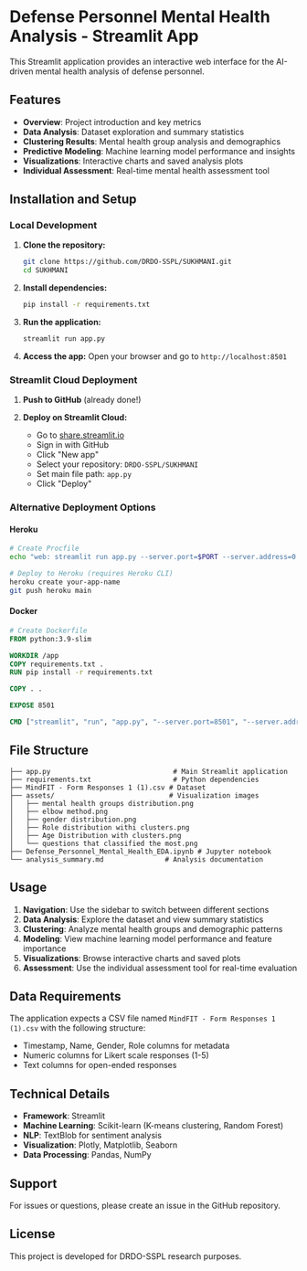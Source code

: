 # Defense Personnel Mental Health Analysis - Streamlit App

This Streamlit application provides an interactive web interface for the AI-driven mental health analysis of defense personnel.

## Features

- **Overview**: Project introduction and key metrics
- **Data Analysis**: Dataset exploration and summary statistics
- **Clustering Results**: Mental health group analysis and demographics
- **Predictive Modeling**: Machine learning model performance and insights
- **Visualizations**: Interactive charts and saved analysis plots
- **Individual Assessment**: Real-time mental health assessment tool

## Installation and Setup

### Local Development

1. **Clone the repository:**
   ```bash
   git clone https://github.com/DRDO-SSPL/SUKHMANI.git
   cd SUKHMANI
   ```

2. **Install dependencies:**
   ```bash
   pip install -r requirements.txt
   ```

3. **Run the application:**
   ```bash
   streamlit run app.py
   ```

4. **Access the app:**
   Open your browser and go to `http://localhost:8501`

### Streamlit Cloud Deployment

1. **Push to GitHub** (already done!)

2. **Deploy on Streamlit Cloud:**
   - Go to [share.streamlit.io](https://share.streamlit.io)
   - Sign in with GitHub
   - Click "New app"
   - Select your repository: `DRDO-SSPL/SUKHMANI`
   - Set main file path: `app.py`
   - Click "Deploy"

### Alternative Deployment Options

#### Heroku
```bash
# Create Procfile
echo "web: streamlit run app.py --server.port=$PORT --server.address=0.0.0.0" > Procfile

# Deploy to Heroku (requires Heroku CLI)
heroku create your-app-name
git push heroku main
```

#### Docker
```dockerfile
# Create Dockerfile
FROM python:3.9-slim

WORKDIR /app
COPY requirements.txt .
RUN pip install -r requirements.txt

COPY . .

EXPOSE 8501

CMD ["streamlit", "run", "app.py", "--server.port=8501", "--server.address=0.0.0.0"]
```

## File Structure

```
├── app.py                              # Main Streamlit application
├── requirements.txt                    # Python dependencies
├── MindFIT - Form Responses 1 (1).csv # Dataset
├── assets/                            # Visualization images
│   ├── mental health groups distribution.png
│   ├── elbow method.png
│   ├── gender distribution.png
│   ├── Role distribution withi clusters.png
│   ├── Age Distribution with clusters.png
│   └── questions that classified the most.png
├── Defense_Personnel_Mental_Health_EDA.ipynb # Jupyter notebook
└── analysis_summary.md               # Analysis documentation
```

## Usage

1. **Navigation**: Use the sidebar to switch between different sections
2. **Data Analysis**: Explore the dataset and view summary statistics
3. **Clustering**: Analyze mental health groups and demographic patterns
4. **Modeling**: View machine learning model performance and feature importance
5. **Visualizations**: Browse interactive charts and saved plots
6. **Assessment**: Use the individual assessment tool for real-time evaluation

## Data Requirements

The application expects a CSV file named `MindFIT - Form Responses 1 (1).csv` with the following structure:
- Timestamp, Name, Gender, Role columns for metadata
- Numeric columns for Likert scale responses (1-5)
- Text columns for open-ended responses

## Technical Details

- **Framework**: Streamlit
- **Machine Learning**: Scikit-learn (K-means clustering, Random Forest)
- **NLP**: TextBlob for sentiment analysis
- **Visualization**: Plotly, Matplotlib, Seaborn
- **Data Processing**: Pandas, NumPy

## Support

For issues or questions, please create an issue in the GitHub repository.

## License

This project is developed for DRDO-SSPL research purposes.
